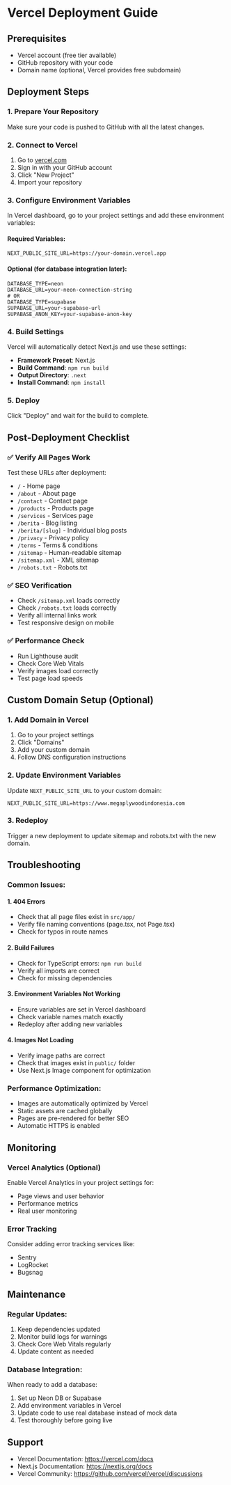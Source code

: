 # Vercel Deployment Guide

## Prerequisites
- Vercel account (free tier available)
- GitHub repository with your code
- Domain name (optional, Vercel provides free subdomain)

## Deployment Steps

### 1. Prepare Your Repository
Make sure your code is pushed to GitHub with all the latest changes.

### 2. Connect to Vercel
1. Go to [vercel.com](https://vercel.com)
2. Sign in with your GitHub account
3. Click "New Project"
4. Import your repository

### 3. Configure Environment Variables
In Vercel dashboard, go to your project settings and add these environment variables:

#### Required Variables:
```
NEXT_PUBLIC_SITE_URL=https://your-domain.vercel.app
```

#### Optional (for database integration later):
```
DATABASE_TYPE=neon
DATABASE_URL=your-neon-connection-string
# OR
DATABASE_TYPE=supabase
SUPABASE_URL=your-supabase-url
SUPABASE_ANON_KEY=your-supabase-anon-key
```

### 4. Build Settings
Vercel will automatically detect Next.js and use these settings:
- **Framework Preset**: Next.js
- **Build Command**: `npm run build`
- **Output Directory**: `.next`
- **Install Command**: `npm install`

### 5. Deploy
Click "Deploy" and wait for the build to complete.

## Post-Deployment Checklist

### ✅ Verify All Pages Work
Test these URLs after deployment:
- `/` - Home page
- `/about` - About page
- `/contact` - Contact page
- `/products` - Products page
- `/services` - Services page
- `/berita` - Blog listing
- `/berita/[slug]` - Individual blog posts
- `/privacy` - Privacy policy
- `/terms` - Terms & conditions
- `/sitemap` - Human-readable sitemap
- `/sitemap.xml` - XML sitemap
- `/robots.txt` - Robots.txt

### ✅ SEO Verification
- Check `/sitemap.xml` loads correctly
- Check `/robots.txt` loads correctly
- Verify all internal links work
- Test responsive design on mobile

### ✅ Performance Check
- Run Lighthouse audit
- Check Core Web Vitals
- Verify images load correctly
- Test page load speeds

## Custom Domain Setup (Optional)

### 1. Add Domain in Vercel
1. Go to your project settings
2. Click "Domains"
3. Add your custom domain
4. Follow DNS configuration instructions

### 2. Update Environment Variables
Update `NEXT_PUBLIC_SITE_URL` to your custom domain:
```
NEXT_PUBLIC_SITE_URL=https://www.megaplywoodindonesia.com
```

### 3. Redeploy
Trigger a new deployment to update sitemap and robots.txt with the new domain.

## Troubleshooting

### Common Issues:

#### 1. 404 Errors
- Check that all page files exist in `src/app/`
- Verify file naming conventions (page.tsx, not Page.tsx)
- Check for typos in route names

#### 2. Build Failures
- Check for TypeScript errors: `npm run build`
- Verify all imports are correct
- Check for missing dependencies

#### 3. Environment Variables Not Working
- Ensure variables are set in Vercel dashboard
- Check variable names match exactly
- Redeploy after adding new variables

#### 4. Images Not Loading
- Verify image paths are correct
- Check that images exist in `public/` folder
- Use Next.js Image component for optimization

### Performance Optimization:
- Images are automatically optimized by Vercel
- Static assets are cached globally
- Pages are pre-rendered for better SEO
- Automatic HTTPS is enabled

## Monitoring

### Vercel Analytics (Optional)
Enable Vercel Analytics in your project settings for:
- Page views and user behavior
- Performance metrics
- Real user monitoring

### Error Tracking
Consider adding error tracking services like:
- Sentry
- LogRocket
- Bugsnag

## Maintenance

### Regular Updates:
1. Keep dependencies updated
2. Monitor build logs for warnings
3. Check Core Web Vitals regularly
4. Update content as needed

### Database Integration:
When ready to add a database:
1. Set up Neon DB or Supabase
2. Add environment variables in Vercel
3. Update code to use real database instead of mock data
4. Test thoroughly before going live

## Support
- Vercel Documentation: https://vercel.com/docs
- Next.js Documentation: https://nextjs.org/docs
- Vercel Community: https://github.com/vercel/vercel/discussions

